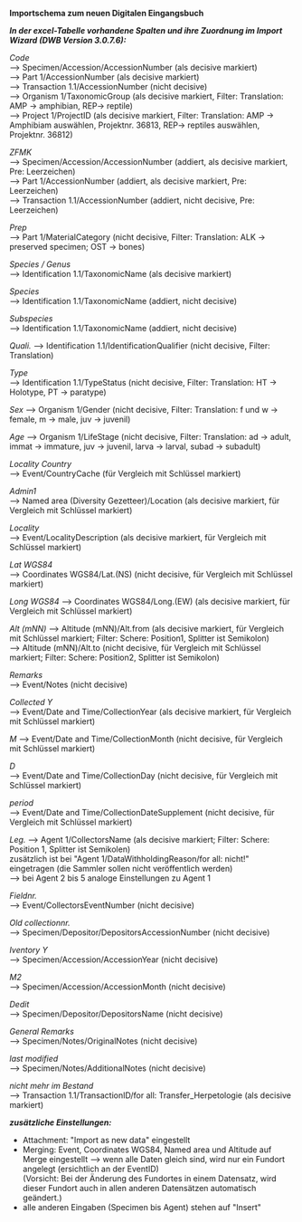**Importschema zum neuen Digitalen Eingangsbuch**

***In der excel-Tabelle vorhandene Spalten und ihre Zuordnung im Import Wizard (DWB Version 3.0.7.6):***

_Code_    
-->  Specimen/Accession/AccessionNumber (als decisive markiert)  
-->  Part 1/AccessionNumber (als decisive markiert)  
-->  Transaction 1.1/AccessionNumber (nicht decisive)  
-->  Organism 1/TaxonomicGroup (als decisive markiert, Filter: Translation: AMP -> amphibian, REP-> reptile)  
-->  Project 1/ProjectID (als decisive markiert, Filter: Translation: AMP -> Amphibiam auswählen, Projektnr. 36813, REP-> reptiles auswählen, Projektnr. 36812)

_ZFMK_  
-->  Specimen/Accession/AccessionNumber (addiert, als decisive markiert, Pre: Leerzeichen)  
-->  Part 1/AccessionNumber (addiert, als decisive markiert, Pre: Leerzeichen)  
-->  Transaction 1.1/AccessionNumber (addiert, nicht decisive, Pre: Leerzeichen)  

_Prep_  
-->  Part 1/MaterialCategory (nicht decisive, Filter: Translation: ALK -> preserved specimen; OST -> bones)  

_Species / Genus_  
--> Identification 1.1/TaxonomicName (als decisive markiert)

_Species_  
--> Identification 1.1/TaxonomicName (addiert, nicht decisive)  

_Subspecies_  
--> Identification 1.1/TaxonomicName (addiert, nicht decisive)  

_Quali._
--> Identification 1.1/IdentificationQualifier (nicht decisive, Filter: Translation)  

_Type_  
--> Identification 1.1/TypeStatus (nicht decisive, Filter: Translation: HT -> Holotype, PT -> paratype)  

_Sex_
--> Organism 1/Gender (nicht decisive, Filter: Translation: f und w -> female, m -> male, juv -> juvenil)  

_Age_
--> Organism 1/LifeStage (nicht decisive, Filter: Translation: ad -> adult, immat -> immature, juv -> juvenil, larva -> larval, subad -> subadult)  

_Locality Country_  
--> Event/CountryCache (für Vergleich mit Schlüssel markiert)  

_Admin1_  
--> Named area (Diversity Gezetteer)/Location (als decisive markiert, für Vergleich mit Schlüssel markiert)  

_Locality_  
-->  Event/LocalityDescription (als decisive markiert, für Vergleich mit Schlüssel markiert)  

_Lat WGS84_  
--> Coordinates WGS84/Lat.(NS) (nicht decisive, für Vergleich mit Schlüssel markiert)  

_Long WGS84_
--> Coordinates WGS84/Long.(EW) (als decisive markiert, für Vergleich mit Schlüssel markiert)  

_Alt (mNN)_
--> Altitude (mNN)/Alt.from (als decisive markiert, für Vergleich mit Schlüssel markiert; Filter: Schere: Position1, Splitter ist Semikolon)  
--> Altitude (mNN)/Alt.to (nicht decisive, für Vergleich mit Schlüssel markiert; Filter: Schere: Position2, Splitter ist Semikolon)  

_Remarks_  
--> Event/Notes (nicht decisive)  

_Collected Y_  
--> Event/Date and Time/CollectionYear (als decisive markiert, für Vergleich mit Schlüssel markiert)  

_M_
--> Event/Date and Time/CollectionMonth (nicht decisive, für Vergleich mit Schlüssel markiert)  

_D_  
--> Event/Date and Time/CollectionDay (nicht decisive, für Vergleich mit Schlüssel markiert)  

_period_  
--> Event/Date and Time/CollectionDateSupplement (nicht decisive, für Vergleich mit Schlüssel markiert)  

_Leg._
-->  Agent 1/CollectorsName (als decisive markiert; Filter: Schere: Position 1, Splitter ist Semikolen)  
zusätzlich ist bei "Agent 1/DataWithholdingReason/for all: nicht!" eingetragen (die Sammler sollen nicht veröffentlich werden)  
--> bei Agent 2 bis 5 analoge Einstellungen zu Agent 1  

_Fieldnr._  
--> Event/CollectorsEventNumber (nicht decisive)  

_Old collectionnr._  
--> Specimen/Depositor/DepositorsAccessionNumber (nicht decisive)  

_Iventory Y_  
--> Specimen/Accession/AccessionYear  (nicht decisive)  

_M2_  
--> Specimen/Accession/AccessionMonth  (nicht decisive)  

_Dedit_  
--> Specimen/Depositor/DepositorsName  (nicht decisive)  

_General Remarks_  
--> Specimen/Notes/OriginalNotes  (nicht decisive)  

_last modified_  
--> Specimen/Notes/AdditionalNotes  (nicht decisive)  

_nicht mehr im Bestand_  
--> Transaction 1.1/TransactionID/for all: Transfer_Herpetologie  (als decisive markiert)  


***zusätzliche Einstellungen:***
* Attachment: "Import as new data" eingestellt  
* Merging: Event, Coordinates WGS84, Named area und Altitude auf Merge eingestellt --> wenn alle Daten gleich sind, wird nur ein Fundort angelegt (ersichtlich an der EventID)   
(Vorsicht: Bei der Änderung des Fundortes in einem Datensatz, wird dieser Fundort auch in allen anderen Datensätzen automatisch geändert.)  
* alle anderen Eingaben (Specimen bis Agent) stehen auf "Insert"  
